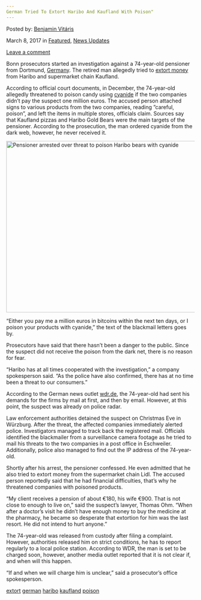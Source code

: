 ```yaml
---
German Tried To Extort Haribo And Kaufland With Poison"
---
```

<article class="post-listing post-18497 post type-post status-publish format-standard has-post-thumbnail hentry 
 tag-extort tag-german tag-haribo tag-kaufland tag-poison">
    
<div class="post-inner">
    
    
    
<span>Posted by: <a href="https://www.deepdotweb.com/author/benjaminvi/" title="">Benjamin Vitáris </a></span>
    
    
<span>March 8, 2017</span>
<span>in <a href="https://www.deepdotweb.com/category/deepdot-news/" rel="category tag">Featured</a>, <a href="https://www.deepdotweb.com/category/news-updates/" rel="category tag">News Updates</a></span>
    
<span><a href="https://www.deepdotweb.com/2017/03/08/german-tried-extort-haribo-kaufland-poison/#respond">Leave a comment</a></span>
</p>        
<p>Bonn prosecutors started an investigation against a 74-year-old pensioner from Dortmund, <a href="https://www.deepdotweb.com/tag/germany/">Germany</a>. The retired man allegedly tried to <a href="https://www.thelocal.de/20170217/pensioner-arrested-over-threat-to-poison-haribo-bears-with-cyanide">extort money</a> from Haribo and supermarket chain Kaufland.</p>
<p>According to official court documents, in December, the 74-year-old allegedly threatened to poison candy using <a href="https://www.deepdotweb.com/tag/cyanide/">cyanide</a> if the two companies didn’t pay the suspect one million euros. The accused person attached signs to various products from the two companies, reading ”careful, poison”, and left the items in multiple stores, officials claim. Sources say that Kaufland pizzas and Haribo Gold Bears were the main targets of the pensioner. According to the prosecution, the man ordered cyanide from the dark web, however, he never received it.</p>
<p><img class="wp-image-18502 aligncenter" src="/imgs/2017/03/pensioner-arrested-over-threat-to-poison-haribo-be.jpeg" alt="Pensioner arrested over threat to poison Haribo bears with cyanide" width="687" height="458" srcset="/imgs/2017/03/pensioner-arrested-over-threat-to-poison-haribo-be.jpeg 1000w, /imgs/2017/03/pensioner-arrested-over-threat-to-poison-haribo-be-300x200.jpeg 300w" sizes="(max-width: 687px) 100vw, 687px" /></p>
<p>&#8220;Either you pay me a million euros in bitcoins within the next ten days, or I poison your products with cyanide,&#8221; the text of the blackmail letters goes by.</p>
<p>Prosecutors have said that there hasn’t been a danger to the public. Since the suspect did not receive the poison from the dark net, there is no reason for fear.</p>
<p>“Haribo has at all times cooperated with the investigation,” a company spokesperson said. “As the police have also confirmed, there has at no time been a threat to our consumers.”</p>
<p>According to the German news outlet <a href="http://www1.wdr.de/nachrichten/rheinland/haribo-kaufland-erpressung-100.html">wdr.de</a>, the 74-year-old had sent his demands for the firms by mail at first, and then by email. However, at this point, the suspect was already on police radar.</p>
<p>Law enforcement authorities detained the suspect on Christmas Eve in Würzburg. After the threat, the affected companies immediately alerted police. Investigators managed to track back the registered mail. Officials identified the blackmailer from a surveillance camera footage as he tried to mail his threats to the two companies in a post office in Eschweiler. Additionally, police also managed to find out the IP address of the 74-year-old.</p>
<p>Shortly after his arrest, the pensioner confessed. He even admitted that he also tried to extort money from the supermarket chain Lidl. The accused person reportedly said that he had financial difficulties, that’s why he threatened companies with poisoned products.</p>
<p>&#8220;My client receives a pension of about €180, his wife €900. That is not close to enough to live on,&#8221; said the suspect&#8217;s lawyer, Thomas Ohm. &#8220;When after a doctor&#8217;s visit he didn&#8217;t have enough money to buy the medicine at the pharmacy, he became so desperate that extortion for him was the last resort. He did not intend to hurt anyone.&#8221;</p>
<p>The 74-year-old was released from custody after filing a complaint. However, authorities released him on strict conditions, he has to report regularly to a local police station. According to WDR, the man is set to be charged soon, however, another media outlet reported that it is not clear if, and when will this happen.</p>
<p>“If and when we will charge him is unclear,” said a prosecutor’s office spokesperson.</p>
    
    
</div><!-- .entry /-->
<a href="https://www.deepdotweb.com/tag/extort/" rel="tag">extort</a> <a href="https://www.deepdotweb.com/tag/german/" rel="tag">german</a> <a href="https://www.deepdotweb.com/tag/haribo/" rel="tag">haribo</a> <a href="https://www.deepdotweb.com/tag/kaufland/" rel="tag">kaufland</a> <a href="https://www.deepdotweb.com/tag/poison/" rel="tag">poison</a></span>				<span style="display:none" class="updated">2017-03-08<a href="https://www.deepdotweb.com/author/benjaminvi/" title="Posts by Benjamin Vitáris" rel="author">Benjamin Vitáris</a></strong></div>
    
    
</div><!-- .post-inner -->
</article><!-- .post-listing -->

